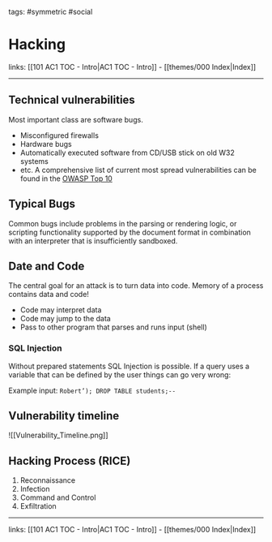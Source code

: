 tags: #symmetric  #social

# Hacking

links: [[101 AC1 TOC - Intro|AC1 TOC - Intro]] - [[themes/000 Index|Index]]

---

## Technical vulnerabilities

Most important class are software bugs.

* Misconfigured firewalls  
* Hardware bugs  
* Automatically executed software from CD/USB stick on old W32 systems
* etc.
A comprehensive list of current most spread vulnerabilities can be found in the [OWASP Top 10](https://owasp.org/Top10/)

## Typical Bugs

Common bugs include problems in the parsing or rendering logic, or scripting functionality supported by the document format in combination with an interpreter that is insufficiently sandboxed.

## Date and Code

The central goal for an attack is to turn data into code. Memory of a process contains data and code!

* Code may interpret data
* Code may jump to the data
* Pass to other program that parses and runs input (shell)

### SQL Injection

Without prepared statements SQL Injection is possible. If a query uses a variable that can be defined by the user things can go very wrong: 

Example input: `Robert’); DROP TABLE students;--`

## Vulnerability timeline

![[Vulnerability_Timeline.png]]

## Hacking Process (RICE)

1. Reconnaissance
2. Infection
3. Command and Control
4. Exfiltration

---
links: [[101 AC1 TOC - Intro|AC1 TOC - Intro]] - [[themes/000 Index|Index]]